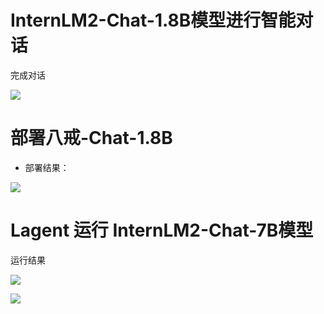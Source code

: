 # **InternLM2-Chat-1.8B模型进行智能对话**

完成对话

![](https://astearilia.oss-cn-beijing.aliyuncs.com/PicGo/HPC/LLM--LEC002100.png)

# 部署八戒-Chat-1.8B

- 部署结果：

![](https://astearilia.oss-cn-beijing.aliyuncs.com/PicGo/HPC/LLM-LEC002101.png)

# Lagent 运行 InternLM2-Chat-7B模型

运行结果

![](https://astearilia.oss-cn-beijing.aliyuncs.com/PicGo/HPC/LLM-LEC002009.png)

![](https://astearilia.oss-cn-beijing.aliyuncs.com/PicGo/HPC/LLM-LEC002010.png)